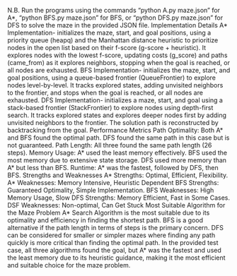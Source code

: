 N.B. Run the programs using the commands “python A.py maze.json” for A*, “python BFS.py maze.json” for BFS, or “python DFS.py maze.json” for DFS to solve the maze in the provided JSON file. 
Implementation Details
A* Implementation- initializes the maze, start, and goal positions, using a priority queue (heapq) and the Manhattan distance heuristic to prioritize nodes in the open list based on their f-score (g-score + heuristic). It explores nodes with the lowest f-score, updating costs (g_score) and paths (came_from) as it explores neighbors, stopping when the goal is reached, or all nodes are exhausted.
BFS Implementation- initializes the maze, start, and goal positions, using a queue-based frontier (QueueFrontier) to explore nodes level-by-level. It tracks explored states, adding unvisited neighbors to the frontier, and stops when the goal is reached, or all nodes are exhausted.
DFS Implementation- initializes a maze, start, and goal using a stack-based frontier (StackFrontier) to explore nodes using depth-first search. It tracks explored states and explores deeper nodes first by adding unvisited neighbors to the frontier. The solution path is reconstructed by backtracking from the goal.
Performance Metrics
Path Optimality: Both A* and BFS found the optimal path. DFS found the same path in this case but is not guaranteed.
Path Length: All three found the same path length (26 steps).
Memory Usage: A* used the least memory effectively. BFS used the most memory due to extensive state storage. DFS used more memory than A* but less than BFS.
Runtime: A* was the fastest, followed by DFS, then BFS.
Strengths and Weaknesses
A* Strengths: Optimal, Efficient, Flexibility. A* Weaknesses: Memory Intensive, Heuristic Dependent
BFS Strengths: Guaranteed Optimality, Simple Implementation. BFS Weaknesses: High Memory Usage, Slow
DFS Strengths: Memory Efficient, Fast in Some Cases. DSF Weaknesses: Non-optimal, Can Get Stuck 
Most Suitable Algorithm for the Maze Problem
A* Search Algorithm is the most suitable due to its optimality and efficiency in finding the shortest path. BFS is a good alternative if the path length in terms of steps is the primary concern. DFS can be considered for smaller or simpler mazes where finding any path quickly is more critical than finding the optimal path. In the provided test case, all three algorithms found the goal, but A* was the fastest and used the least memory due to its heuristic guidance, making it the most efficient and suitable choice for the maze problem.
